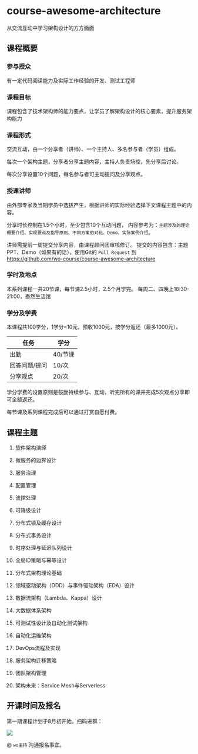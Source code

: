 # course-awesome-architecture
从交流互动中学习架构设计的方方面面

## 课程概要

### 参与授众
有一定代码阅读能力及实际工作经验的开发、测试工程师

### 课程目标
课程包含了技术架构师的能力要点，让学员了解架构设计的核心要素，提升服务架构能力

### 课程形式
交流互动，由一个分享者（讲师）、一个主持人、多名参与者（学员）组成。

每次一个架构主题，分享者分享主题内容，主持人负责场控，先分享后讨论。

每次分享设置10个问题，每名参与者可主动提问及分享观点。

### 授课讲师
由外部专家及当期学员中选拔产生，根据讲师的实际经验选择下文课程主题中的内容。

分享时长控制在1.5个小时，至少包含10个互动问题，
内容参考为：``主题涉及的理论概要介绍、实现要点及指导原则、不同方案的对比、Demo、实际案例介绍``。

讲师需提前一周提交分享内容，由课程顾问团审核修订。
提交的内容包含：主题PPT、Demo（如果有的话），使用Git的 ``Pull Request`` 到 https://github.com/wo-course/course-awesome-architecture

### 学时及地点
本系列课程一共20节课，每节课2.5小时，2.5个月学完。
每周二、四晚上18:30-21:00，泰然生活馆

### 学分及学费
本课程共100学分，1学分=10元，预收1000元，按学分返还（最多1000元）。

| 任务  | 学分 |
|---| ---|
| 出勤  | 40/节课 |
| 回答问题/提问  | 10/次 |
| 分享观点  | 20/次 |

学分学费的设置原则是鼓励持续参与、互动，听完所有的课并完成5次观点分享即可全额返还。

每节课及系列课程完成后可以通过打赏自愿付费。

## 课程主题

1. 软件架构演绎

1. 微服务的边界设计

1. 服务治理

1. 配置管理

1. 流控处理

1. 可降级设计

1. 分布式锁及缓存设计

1. 分布式事务设计

1. 时序处理与延迟队列设计

1. 全局ID策略与幂等设计

1. 分布式架构理论基础

1. 领域驱动架构（DDD）与事件驱动架构（EDA）设计

1. 数据流架构（Lambda、Kappa）设计

1. 大数据体系架构

1. 可测试性设计及自动化测试架构

1. 自动化运维架构

1. DevOps流程及实现

1. 服务架构迁移策略

1. 团队架构管理

1. 架构未来：Service Mesh与Serverless

## 开课时间及报名

第一期课程计划于8月初开始。扫码进群：

![](https://raw.githubusercontent.com/wo-course/course-awesome-architecture/master/res/hi.png)

@ ``wo主持`` 沟通报名事宜。
